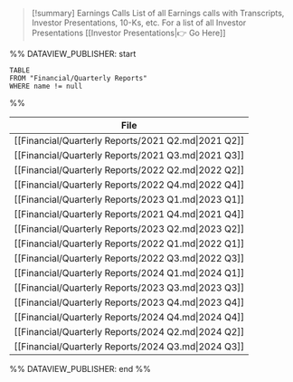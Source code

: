 
>[!summary] Earnings Calls
>List of all Earnings calls with Transcripts, Investor Presentations, 10-Ks, etc. 
>For a list of all Investor Presentations [[Investor Presentations|👉 Go Here]]

%% DATAVIEW_PUBLISHER: start
```
TABLE
FROM "Financial/Quarterly Reports"
WHERE name != null
```
%%

| File                                                |
| --------------------------------------------------- |
| [[Financial/Quarterly Reports/2021 Q2.md\|2021 Q2]] |
| [[Financial/Quarterly Reports/2021 Q3.md\|2021 Q3]] |
| [[Financial/Quarterly Reports/2022 Q2.md\|2022 Q2]] |
| [[Financial/Quarterly Reports/2022 Q4.md\|2022 Q4]] |
| [[Financial/Quarterly Reports/2023 Q1.md\|2023 Q1]] |
| [[Financial/Quarterly Reports/2021 Q4.md\|2021 Q4]] |
| [[Financial/Quarterly Reports/2023 Q2.md\|2023 Q2]] |
| [[Financial/Quarterly Reports/2022 Q1.md\|2022 Q1]] |
| [[Financial/Quarterly Reports/2022 Q3.md\|2022 Q3]] |
| [[Financial/Quarterly Reports/2024 Q1.md\|2024 Q1]] |
| [[Financial/Quarterly Reports/2023 Q3.md\|2023 Q3]] |
| [[Financial/Quarterly Reports/2023 Q4.md\|2023 Q4]] |
| [[Financial/Quarterly Reports/2024 Q4.md\|2024 Q4]] |
| [[Financial/Quarterly Reports/2024 Q2.md\|2024 Q2]] |
| [[Financial/Quarterly Reports/2024 Q3.md\|2024 Q3]] |

%% DATAVIEW_PUBLISHER: end %%

